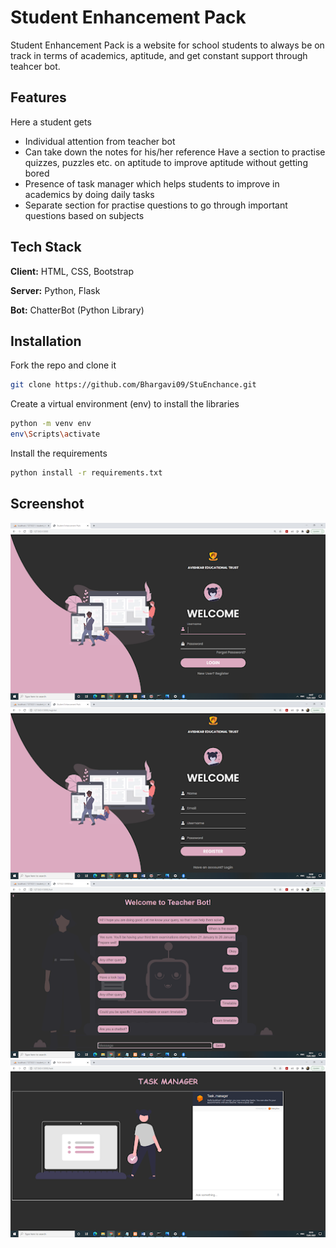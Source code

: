 
# Student Enhancement Pack

Student Enhancement Pack is a website for school students to always be on track in terms of academics, aptitude, and get constant support through teahcer bot.


## Features
Here a student gets
- Individual attention from teacher bot
- Can take down the notes for his/her reference Have a section to practise quizzes, puzzles etc. on aptitude to improve aptitude without getting bored
- Presence of task manager which helps students to improve in academics by doing daily tasks
- Separate section for practise questions to go through important questions based on subjects


## Tech Stack

**Client:** HTML, CSS, Bootstrap

**Server:** Python, Flask

**Bot:** ChatterBot (Python Library)


## Installation

Fork the repo and clone it

```bash
git clone https://github.com/Bhargavi09/StuEnchance.git
```
Create a virtual environment (env) to install the libraries

```bash
python -m venv env
env\Scripts\activate
```
Install the requirements
```bash
python install -r requirements.txt
```
## Screenshot
![](screenshots/login.png)
![](screenshots/register.png)
![](screenshots/teacher_bot.png)
![](screenshots/task.png)

